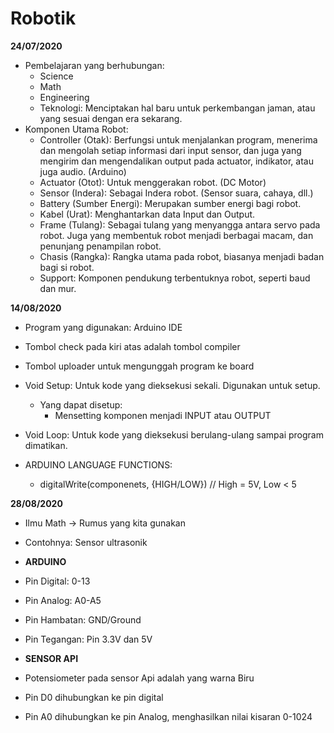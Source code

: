 # Robotik

**24/07/2020**
- Pembelajaran yang berhubungan:
  - Science
  - Math
  - Engineering
  - Teknologi: Menciptakan hal baru untuk perkembangan jaman, atau yang sesuai dengan era sekarang.
- Komponen Utama Robot:
  - Controller (Otak): Berfungsi untuk menjalankan program, menerima dan mengolah setiap informasi dari input sensor, dan juga yang mengirim dan mengendalikan output pada actuator, indikator, atau juga audio. (Arduino)
  - Actuator (Otot): Untuk menggerakan robot. (DC Motor)
  - Sensor (Indera): Sebagai Indera robot. (Sensor suara, cahaya, dll.)
  - Battery (Sumber Energi): Merupakan sumber energi bagi robot.
  - Kabel (Urat): Menghantarkan data Input dan Output.
  - Frame (Tulang): Sebagai tulang yang menyangga antara servo pada robot. Juga yang membentuk robot menjadi berbagai macam, dan penunjang penampilan robot.
  - Chasis (Rangka): Rangka utama pada robot, biasanya menjadi badan bagi si robot.
  - Support: Komponen pendukung terbentuknya robot, seperti baud dan mur.

**14/08/2020**
- Program yang digunakan: Arduino IDE
- Tombol check pada kiri atas adalah tombol compiler
- Tombol uploader untuk mengunggah program ke board
- Void Setup: Untuk kode yang dieksekusi sekali. Digunakan untuk setup.
  - Yang dapat disetup: 
    - Mensetting komponen menjadi INPUT atau OUTPUT
- Void Loop: Untuk kode yang dieksekusi berulang-ulang sampai program dimatikan.

- ARDUINO LANGUAGE FUNCTIONS:
  - digitalWrite(componenets, {HIGH/LOW}) // High = 5V, Low < 5

**28/08/2020**
- Ilmu Math -> Rumus yang kita gunakan
- Contohnya: Sensor ultrasonik

- **ARDUINO**
- Pin Digital: 0-13
- Pin Analog: A0-A5
- Pin Hambatan: GND/Ground
- Pin Tegangan: Pin 3.3V dan 5V

- **SENSOR API**
- Potensiometer pada sensor Api adalah yang warna Biru
- Pin D0 dihubungkan ke pin digital
- Pin A0 dihubungkan ke pin Analog, menghasilkan nilai kisaran 0-1024
